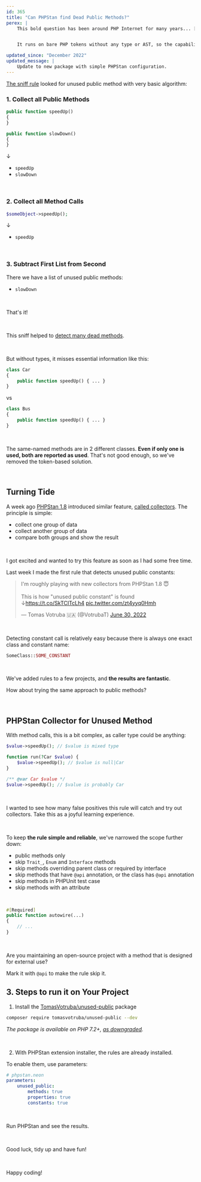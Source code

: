 ```yaml
---
id: 365
title: "Can PHPStan find Dead Public Methods?"
perex: |
    This bold question has been around PHP Internet for many years... [at least since 2008](https://stackoverflow.com/questions/11532/how-can-i-find-unused-functions-in-a-php-project). In 2017 I added [dead public method sniff](https://github.com/symplify/symplify/pull/466) to Symplify Coding Standard.


    It runs on bare PHP tokens without any type or AST, so the capability was limited. Yet it was able to detect a few unused methods. Now, 5 years later, we maybe have a better solution.

updated_since: "December 2022"
updated_message: |
    Update to new package with simple PHPStan configuration.
---
```


[The sniff rule](/blog/2019/03/14/remove-dead-public-methdos-from-your-code/) looked for unused public method with very basic algorithm:

### 1. Collect all Public Methods

```php
public function speedUp()
{
}

public function slowDown()
{
}
```

↓

- `speedUp`
- `slowDown`

<br>

### 2. Collect all Method Calls

```php
$someObject->speedUp();
```

↓

- `speedUp`

<br>

### 3. Subtract First List from Second

There we have a list of unused public methods:

- `slowDown`

<br>

That's it!

<br>

This sniff helped to [detect many dead methods](https://github.com/rectorphp/rector-src/commit/3ef5f555b729dfc7758043674c15ea2354af71f2).

<br>

But without types, it misses essential information like this:

```php
class Car
{
    public function speedUp() { ... }
}
```

vs

```php
class Bus
{
    public function speedUp() { ... }
}
```

<br>

The same-named methods are in 2 different classes. **Even if only one is used, both are reported as used**. That's not good enough, so we've removed the token-based solution.

<br>

## Turning Tide

A week ago [PHPStan 1.8](https://github.com/phpstan/phpstan/releases/tag/1.8.0) introduced similar feature, [called collectors](https://phpstan.org/developing-extensions/collectors).
The principle is simple:

* collect one group of data
* collect another group of data
* compare both groups and show the result

<br>

I got excited and wanted to try this feature as soon as I had some free time.

Last week I made the first rule that detects unused public constants:

<blockquote class="twitter-tweet"><p lang="en" dir="ltr">I&#39;m roughly playing with new collectors from PHPStan 1.8 😇<br><br>This is how &quot;unused public constant&quot; is found ↓<a href="https://t.co/SkTCITcLh4">https://t.co/SkTCITcLh4</a> <a href="https://t.co/zt4yyq0Hmh">pic.twitter.com/zt4yyq0Hmh</a></p>&mdash; Tomas Votruba 🇺🇦 (@VotrubaT) <a href="https://twitter.com/VotrubaT/status/1542459395203911682?ref_src=twsrc%5Etfw">June 30, 2022</a></blockquote>

<br>

Detecting constant call is relatively easy because there is always one exact class and constant name:

```php
SomeClass::SOME_CONSTANT
```

<br>

We've added rules to a few projects, and **the results are fantastic**.

How about trying the same approach to public methods?

<br>

## PHPStan Collector for Unused Method

With method calls, this is a bit complex, as caller type could be anything:

```php
$value->speedUp(); // $value is mixed type

function run(?Car $value) {
    $value->speedUp(); // $value is null|Car
}

/** @var Car $value */
$value->speedUp(); // $value is probably Car
```

<br>

I wanted to see how many false positives this rule will catch and try out collectors. Take this as a joyful learning experience.

<br>

To keep **the rule simple and reliable**, we've narrowed the scope further down:

- public methods only
- skip `Trait_`, `Enum` and `Interface` methods
- skip methods overriding parent class or required by interface
- skip methods that have `@api` annotation, or the class has `@api` annotation
- skip methods in PHPUnit test case
- skip methods with an attribute

<br>

```php
#[Required]
public function autowire(...)
{
    // ...
}
```

<br>

Are you maintaining an open-source project with a method that is designed for external use?

Mark it with `@api` to make the rule skip it.


## 3. Steps to run it on Your Project

1. Install the [TomasVotruba/unused-public](https://github.com/TomasVotruba/unused-public) package

```bash
composer require tomasvotruba/unused-public --dev
```

*The package is available on PHP 7.2+, [as downgraded](/blog/how-to-develop-sole-package-in-php81-and-downgrade-to-php72/).*

<br>

2. With PHPStan extension installer, the rules are already installed.

To enable them, use parameters:

```yaml
# phpstan.neon
parameters:
    unused_public:
        methods: true
        properties: true
        constants: true
```


<br>

Run PHPStan and see the results.

<br>

Good luck, tidy up and have fun!

<br>

Happy coding!
